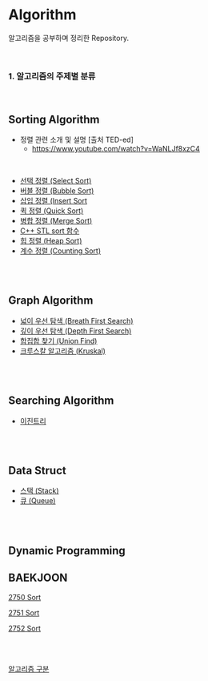 # Algorithm

알고리즘을 공부하며 정리한 Repository.

<br/>

### **1. 알고리즘의 주제별 분류**

<br/>

## Sorting Algorithm

* 정렬 관련 소개 및 설명 [출처 TED-ed]
  * https://www.youtube.com/watch?v=WaNLJf8xzC4

<br/>

* [선택 정렬 (Select Sort)](docs/01_selection-sort.md)
* [버블 정렬 (Bubble Sort)](docs/02_bubble-sort.md)
* [삽입 정렬 (Insert Sort](docs/03_insert-sort.md)
* [퀵 정렬 (Quick Sort)](docs/04_quick-sort.md)
* [병합 정렬 (Merge Sort)](docs/05_merge-sort.md)
* [C++ STL  sort 함수](docs/06_c++-stl-sort.md)
* [힙 정렬 (Heap Sort)](docs/07_heap-sort.md)
* [계수 정렬 (Counting Sort)](docs/08_counting-sort.md)

<br/>

<br/>

## Graph Algorithm

* [넓이 우선 탐색 (Breath First Search)](docs/01_breath-first-search.md)
* [깊이 우선 탐색 (Depth First Search)](docs/02_depth-first-search.md)
* [합집합 찾기 (Union Find)](docs/03_union-find.md)
* [크루스칼 알고리즘 (Kruskal)](docs/04_kruskal-algorithm.md)

<br/>

<br/>

## Searching Algorithm

* [이진트리](docs/01_binary-search.md)

<br/>

<br/>

## Data Struct

* [스택 (Stack)](docs/01_stack-datastruct.md)
* [큐 (Queue)](docs/02_queue-datastruct.md)

<br/>

<br/>

## Dynamic Programming







## BAEKJOON

[2750 Sort](docs/baekjoon/sort/2750_sort-numbers.md)

[2751 Sort](docs/baekjoon/sort/2751_sort-numbers.md)

[2752 Sort](docs/baekjoon/sort/2752_sort-numbers.md)

<br/>

<br/>

[알고리즘 구분](http://www.ktword.co.kr/abbr_view.php?m_temp1=5735&id=136)